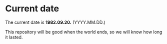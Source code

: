 # Current date

The current date is **1982.09.20.** (YYYY.MM.DD.)

This repository will be good when the world ends, so we will know how long it lasted.